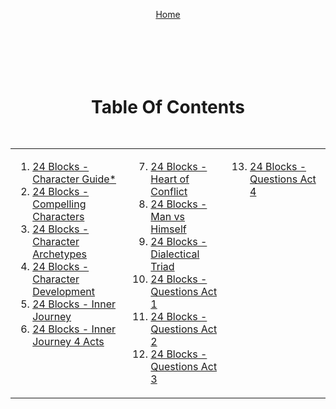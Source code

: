 <div align="right" style="display: flex; flex-wrap: wrap; justify-content: center; align-items: center; gap: 1em; margin: 4em 0;">

<a href="https://github.com/BryanHarrisScripts/24-Blocks-OpenStorytelling/blob/main/README.md">Home</a>

<div align="center" style="display: flex; flex-wrap: wrap; justify-content: center; align-items: center; gap: 1em; margin: 4em 0;">

# Table Of Contents

<table>
  <tr>
    <td valign="top">
<ol>
<li><a href="https://github.com/BryanHarrisScripts/24-Blocks-OpenStorytelling/blob/main/Character/24%20Blocks%20-%20Character%20Guide.md">24 Blocks - Character Guide*</a></li>
<li><a href="https://github.com/BryanHarrisScripts/24-Blocks-OpenStorytelling/blob/main/Character/24%20Blocks%20-%20Compelling%20Characters.md">24 Blocks - Compelling Characters</a></li>
<li><a href="https://github.com/BryanHarrisScripts/24-Blocks-OpenStorytelling/blob/main/Character/24%20Blocks%20-%20Character%20Archetypes.md">24 Blocks - Character Archetypes</a></li>
<li><a href="https://github.com/BryanHarrisScripts/24-Blocks-OpenStorytelling/blob/main/Character/24%20Blocks%20-%20Character%20Development.md">24 Blocks - Character Development</a></li>
<li><a href="https://github.com/BryanHarrisScripts/24-Blocks-OpenStorytelling/blob/main/Character/24%20Blocks%20-%20Inner%20Journey.md">24 Blocks - Inner Journey</a></li>
<li><a href="https://github.com/BryanHarrisScripts/24-Blocks-OpenStorytelling/blob/main/Character/24%20Blocks%20-%20Inner%20Journey%204%20Acts.md">24 Blocks - Inner Journey 4 Acts</a></li>
</ol>
    </td>
    <td valign="top">
<ol start="7">
<li><a href="https://github.com/BryanHarrisScripts/24-Blocks-OpenStorytelling/blob/main/Character/24%20Blocks%20-%20Heart%20of%20Conflict.md">24 Blocks - Heart of Conflict</a></li>
<li><a href="https://github.com/BryanHarrisScripts/24-Blocks-OpenStorytelling/blob/main/Character/24%20Blocks%20-%20Man%20vs%20Himself.md">24 Blocks - Man vs Himself</a></li>
<li><a href="https://github.com/BryanHarrisScripts/24-Blocks-OpenStorytelling/blob/main/Character/24%20Blocks%20-%20Dialectical%20Triad.md">24 Blocks - Dialectical Triad</a></li>
<li><a href="https://github.com/BryanHarrisScripts/24-Blocks-OpenStorytelling/blob/main/Character/24%20Blocks%20-%20Questions%20Act%201.md">24 Blocks - Questions Act 1</a></li>
<li><a href="https://github.com/BryanHarrisScripts/24-Blocks-OpenStorytelling/blob/main/Character/24%20Blocks%20-%20Questions%20Act%202.md">24 Blocks - Questions Act 2</a></li>
<li><a href="https://github.com/BryanHarrisScripts/24-Blocks-OpenStorytelling/blob/main/Character/24%20Blocks%20-%20Questions%20Act%203.md">24 Blocks - Questions Act 3</a></li>
</ol>
    </td>
    <td valign="top">
<ol start="13">
<li><a href="https://github.com/BryanHarrisScripts/24-Blocks-OpenStorytelling/blob/main/Character/24%20Blocks%20-%20Questions%20Act%204.md">24 Blocks - Questions Act 4</a></li>
</ol>
    </td>
  </tr>
</table>

---
